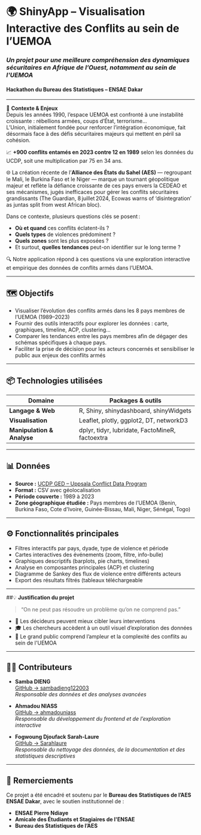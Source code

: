 # 🌍 ShinyApp – Visualisation Interactive des Conflits au sein de l’UEMOA
### _Un projet pour une meilleure compréhension des dynamiques sécuritaires en Afrique de l’Ouest, notamment au sein de l'UEMOA_
#### Hackathon du Bureau des Statistiques – ENSAE Dakar

---  

🧭 **Contexte & Enjeux**  
Depuis les années 1990, l’espace UEMOA est confronté à une instabilité croissante : rébellions armées, coups d’État, terrorisme…  
L’Union, initialement fondée pour renforcer l’intégration économique, fait désormais face à des défis sécuritaires majeurs qui mettent en péril sa cohésion.

📈 **+900 conflits entamés en 2023 contre 12 en 1989** selon les données du UCDP, soit une multiplication par 75 en 34 ans.
 
🌐 La création récente de l’**Alliance des États du Sahel (AES)** — regroupant le Mali, le Burkina Faso et le Niger — marque un tournant géopolitique majeur et reflète la défiance croissante de ces pays envers la CEDEAO et ses mécanismes, jugés inefficaces pour gérer les conflits sécuritaires grandissants (The Guardian, 8 juillet 2024, Ecowas warns of ‘disintegration’ as juntas split from west African bloc).

Dans ce contexte, plusieurs questions clés se posent :

- **Où et quand** ces conflits éclatent-ils ?  
- **Quels types** de violences prédominent ?  
- **Quels zones** sont les plus exposées ?  
- Et surtout, **quelles tendances** peut-on identifier sur le long terme ?

🔍 Notre application répond à ces questions via une exploration interactive et empirique des données de conflits armés dans l’UEMOA.

---

## 🗺️ Objectifs

- Visualiser l’évolution des conflits armés dans les 8 pays membres de l’UEMOA (1989–2023)  
- Fournir des outils interactifs pour explorer les données : carte, graphiques, timeline, ACP, clustering…  
- Comparer les tendances entre les pays membres afin de dégager des schémas spécifiques à chaque pays. 
- Faciliter la prise de décision pour les acteurs concernés et sensibiliser le public aux enjeux des conflits armés

---

## 📦 Technologies utilisées

| Domaine                   | Packages & outils                              |
|---------------------------|------------------------------------------------|
| **Langage & Web**         | R, Shiny, shinydashboard, shinyWidgets         |
| **Visualisation**         | Leaflet, plotly, ggplot2, DT, networkD3        |
| **Manipulation & Analyse**| dplyr, tidyr, lubridate, FactoMineR, factoextra|

---

## 📊 Données

- **Source :** [UCDP GED – Uppsala Conflict Data Program](https://ucdp.uu.se/)  
- **Format :** CSV avec géolocalisation  
- **Période couverte :** 1989 à 2023  
- **Zone géographique étudiée :** Pays membres de l’UEMOA (Benin, Burkina Faso, Cote d'Ivoire, Guinée-Bissau, Mali, Niger, Sénégal, Togo)

---

## ⚙️ Fonctionnalités principales

- Filtres interactifs par pays, dyade, type de violence et période  
- Cartes interactives des événements (zoom, filtre, info-bulle)  
- Graphiques descriptifs (barplots, pie charts, timelines)  
- Analyse en composantes principales (ACP) et clustering  
- Diagramme de Sankey des flux de violence entre différents acteurs
- Export des résultats filtrés (tableaux téléchargeable  

---

##💡 **Justification du projet**

> “On ne peut pas résoudre un problème qu’on ne comprend pas.”

- 📌 Les décideurs peuvent mieux cibler leurs interventions  
- 🎓 Les chercheurs accèdent à un outil visuel d’exploration des données  
- 🧭 Le grand public comprend l’ampleur et la complexité des conflits au sein de l'UEMOA

---

## 👨‍💻 Contributeurs

- **Samba DIENG**  
  [GitHub → sambadieng122003](https://github.com/sambadieng122003)  
  _Responsable des données et des analyses avancées_  

- **Ahmadou NIASS**  
  [GitHub → ahmadouniass](https://github.com/ahmadouniass)  
  _Responsable du développement du frontend et de l’exploration interactive_  

- **Fogwoung Djoufack Sarah-Laure**  
  [GitHub → Sarahlaure](https://github.com/Sarahlaure)  
  _Responsable du nettoyage des données, de la documentation et des statistiques descriptives_

---

## 🤝 Remerciements

Ce projet a été encadré et soutenu par le **Bureau des Statistiques de l’AES ENSAE Dakar**, avec le soutien institutionnel de :

- **ENSAE Pierre Ndiaye**  
- **Amicale des Étudiants et Stagiaires de l'ENSAE**  
- **Bureau des Statistiques de l’AES**
